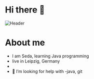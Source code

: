 # Hi there 👋
![Header](https://media.giphy.com/media/Uaxj062PavgqZRhVkS/giphy.gif)

# About me
- I am Seda, learning Java programming
- live in Leipzig, Germany
- 
- 🤔 I’m looking for help with -java, git
